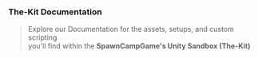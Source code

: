 ### The-Kit Documentation
> Explore our Documentation for the assets, setups, and custom scripting  
> you'll find within the **SpawnCampGame's Unity Sandbox (The-Kit)**
